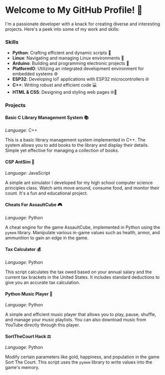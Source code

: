# Welcome to My GitHub Profile! 🌟

I'm a passionate developer with a knack for creating diverse and interesting projects. Here's a peek into some of my work and skills:
### Skills

- **Python**: Crafting efficient and dynamic scripts 🐍
- **Linux**: Navigating and managing Linux environments 🐧
- **Arduino**: Building and programming electronic projects 🤖
- **PlatformIO**: Utilizing an integrated development environment for embedded systems ⚙️
- **ESP32**: Developing IoT applications with ESP32 microcontrollers 🌐
- **C++**: Writing robust and efficient code 💻
- **HTML & CSS**: Designing and styling web pages 🌐🎨

### Projects

#### Basic C Library Management System 📚
*Language:* C++

This is a basic library management system implemented in C++. The system allows you to add books to the library and display their details. Simple yet effective for managing a collection of books.

#### CSP AntSim 🐜
*Language:* JavaScript

A simple ant simulator I developed for my high school computer science principles class. Watch ants move around, consume food, and monitor their count. It's a fun and educational project.

#### Cheats For AssaultCube 🎮
*Language:* Python

A cheat engine for the game AssaultCube, implemented in Python using the `pymem` library. Manipulate various in-game values such as health, armor, and ammunition to gain an edge in the game.

#### Tax Calculator 💰
*Language:* Python

This script calculates the tax owed based on your annual salary and the current tax brackets in the United States. It includes standard deductions to give you an accurate tax calculation.

#### Python Music Player 🎵
*Language:* Python

A simple and efficient music player that allows you to play, pause, shuffle, and manage your music playlists. You can also download music from YouTube directly through this player.

#### SortTheCourt Hack ⚖️
*Language:* Python

Modify certain parameters like gold, happiness, and population in the game Sort The Court. This script uses the `pymem` library to write values into the game's memory.

